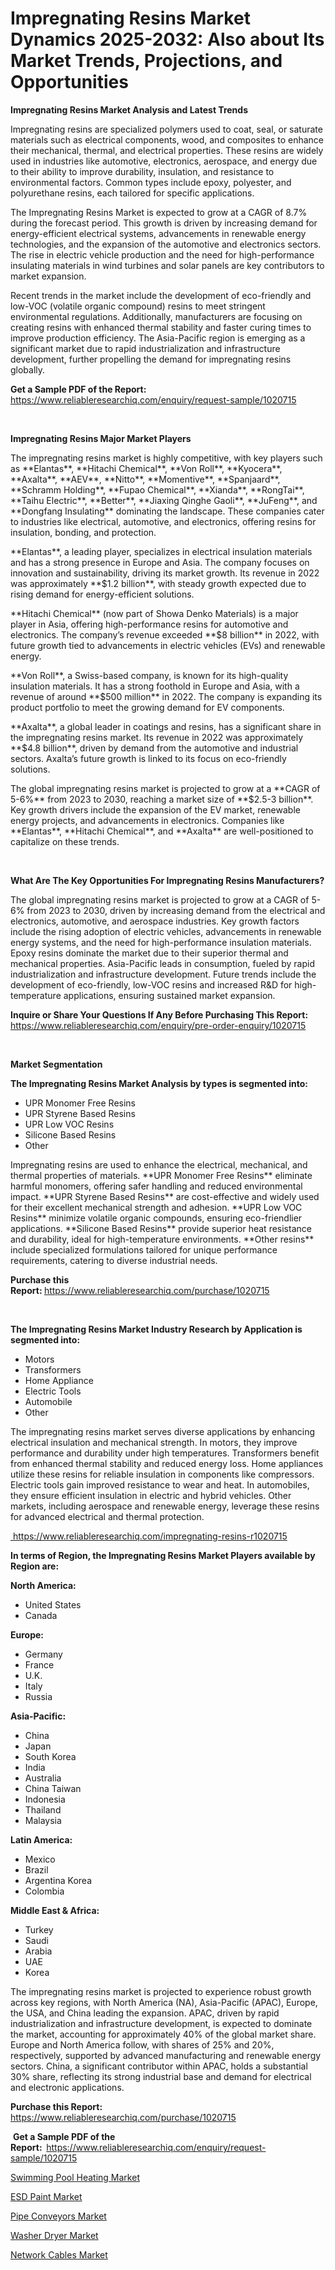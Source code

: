 <p><h1>Impregnating Resins Market Dynamics 2025-2032: Also about Its Market Trends, Projections, and Opportunities</h1></p><p><strong>Impregnating Resins Market Analysis and Latest Trends</strong></p>
<p><p>Impregnating resins are specialized polymers used to coat, seal, or saturate materials such as electrical components, wood, and composites to enhance their mechanical, thermal, and electrical properties. These resins are widely used in industries like automotive, electronics, aerospace, and energy due to their ability to improve durability, insulation, and resistance to environmental factors. Common types include epoxy, polyester, and polyurethane resins, each tailored for specific applications.</p><p>The Impregnating Resins Market is expected to grow at a CAGR of 8.7% during the forecast period. This growth is driven by increasing demand for energy-efficient electrical systems, advancements in renewable energy technologies, and the expansion of the automotive and electronics sectors. The rise in electric vehicle production and the need for high-performance insulating materials in wind turbines and solar panels are key contributors to market expansion.</p><p>Recent trends in the market include the development of eco-friendly and low-VOC (volatile organic compound) resins to meet stringent environmental regulations. Additionally, manufacturers are focusing on creating resins with enhanced thermal stability and faster curing times to improve production efficiency. The Asia-Pacific region is emerging as a significant market due to rapid industrialization and infrastructure development, further propelling the demand for impregnating resins globally.</p></p>
<p><strong>Get a Sample PDF of the Report:&nbsp;</strong> <a href="https://www.reliableresearchiq.com/enquiry/request-sample/1020715?utm_campaign=1900&utm_medium=2&utm_source=Github&utm_content=ia&utm_term=26012025&utm_id=impregnating-resins">https://www.reliableresearchiq.com/enquiry/request-sample/1020715</a></p>
<p>&nbsp;</p>
<p><strong>Impregnating Resins Major Market Players</strong></p>
<p><p>The impregnating resins market is highly competitive, with key players such as **Elantas**, **Hitachi Chemical**, **Von Roll**, **Kyocera**, **Axalta**, **AEV**, **Nitto**, **Momentive**, **Spanjaard**, **Schramm Holding**, **Fupao Chemical**, **Xianda**, **RongTai**, **Taihu Electric**, **Better**, **Jiaxing Qinghe Gaoli**, **JuFeng**, and **Dongfang Insulating** dominating the landscape. These companies cater to industries like electrical, automotive, and electronics, offering resins for insulation, bonding, and protection.</p><p>**Elantas**, a leading player, specializes in electrical insulation materials and has a strong presence in Europe and Asia. The company focuses on innovation and sustainability, driving its market growth. Its revenue in 2022 was approximately **$1.2 billion**, with steady growth expected due to rising demand for energy-efficient solutions.</p><p>**Hitachi Chemical** (now part of Showa Denko Materials) is a major player in Asia, offering high-performance resins for automotive and electronics. The company’s revenue exceeded **$8 billion** in 2022, with future growth tied to advancements in electric vehicles (EVs) and renewable energy.</p><p>**Von Roll**, a Swiss-based company, is known for its high-quality insulation materials. It has a strong foothold in Europe and Asia, with a revenue of around **$500 million** in 2022. The company is expanding its product portfolio to meet the growing demand for EV components.</p><p>**Axalta**, a global leader in coatings and resins, has a significant share in the impregnating resins market. Its revenue in 2022 was approximately **$4.8 billion**, driven by demand from the automotive and industrial sectors. Axalta’s future growth is linked to its focus on eco-friendly solutions.</p><p>The global impregnating resins market is projected to grow at a **CAGR of 5-6%** from 2023 to 2030, reaching a market size of **$2.5-3 billion**. Key growth drivers include the expansion of the EV market, renewable energy projects, and advancements in electronics. Companies like **Elantas**, **Hitachi Chemical**, and **Axalta** are well-positioned to capitalize on these trends.</p></p>
<p>&nbsp;</p>
<p><strong>What Are The Key Opportunities For Impregnating Resins Manufacturers?</strong></p>
<p><p>The global impregnating resins market is projected to grow at a CAGR of 5-6% from 2023 to 2030, driven by increasing demand from the electrical and electronics, automotive, and aerospace industries. Key growth factors include the rising adoption of electric vehicles, advancements in renewable energy systems, and the need for high-performance insulation materials. Epoxy resins dominate the market due to their superior thermal and mechanical properties. Asia-Pacific leads in consumption, fueled by rapid industrialization and infrastructure development. Future trends include the development of eco-friendly, low-VOC resins and increased R&D for high-temperature applications, ensuring sustained market expansion.</p></p>
<p><strong>Inquire or Share Your Questions If Any Before Purchasing This Report:</strong> <a href="https://www.reliableresearchiq.com/enquiry/pre-order-enquiry/1020715?utm_campaign=1900&utm_medium=2&utm_source=Github&utm_content=ia&utm_term=26012025&utm_id=impregnating-resins">https://www.reliableresearchiq.com/enquiry/pre-order-enquiry/1020715</a></p>
<p>&nbsp;</p>
<p><strong>Market Segmentation</strong></p>
<p><strong>The Impregnating Resins Market Analysis by types is segmented into:</strong></p>
<p><ul><li>UPR Monomer Free Resins</li><li>UPR Styrene Based Resins</li><li>UPR Low VOC Resins</li><li>Silicone Based Resins</li><li>Other</li></ul></p>
<p><p>Impregnating resins are used to enhance the electrical, mechanical, and thermal properties of materials. **UPR Monomer Free Resins** eliminate harmful monomers, offering safer handling and reduced environmental impact. **UPR Styrene Based Resins** are cost-effective and widely used for their excellent mechanical strength and adhesion. **UPR Low VOC Resins** minimize volatile organic compounds, ensuring eco-friendlier applications. **Silicone Based Resins** provide superior heat resistance and durability, ideal for high-temperature environments. **Other resins** include specialized formulations tailored for unique performance requirements, catering to diverse industrial needs.</p></p>
<p><strong>Purchase this Report:&nbsp;</strong><a href="https://www.reliableresearchiq.com/purchase/1020715?utm_campaign=1900&utm_medium=2&utm_source=Github&utm_content=ia&utm_term=26012025&utm_id=impregnating-resins">https://www.reliableresearchiq.com/purchase/1020715</a></p>
<p>&nbsp;</p>
<p><strong>The Impregnating Resins Market Industry Research by Application is segmented into:</strong></p>
<p><ul><li>Motors</li><li>Transformers</li><li>Home Appliance</li><li>Electric Tools</li><li>Automobile</li><li>Other</li></ul></p>
<p><p>The impregnating resins market serves diverse applications by enhancing electrical insulation and mechanical strength. In motors, they improve performance and durability under high temperatures. Transformers benefit from enhanced thermal stability and reduced energy loss. Home appliances utilize these resins for reliable insulation in components like compressors. Electric tools gain improved resistance to wear and heat. In automobiles, they ensure efficient insulation in electric and hybrid vehicles. Other markets, including aerospace and renewable energy, leverage these resins for advanced electrical and thermal protection.</p></p>
<p><a href="https://www.reliableresearchiq.com/impregnating-resins-r1020715?utm_campaign=1900&utm_medium=2&utm_source=Github&utm_content=ia&utm_term=26012025&utm_id=impregnating-resins">&nbsp;https://www.reliableresearchiq.com/impregnating-resins-r1020715</a></p>
<p><strong>In terms of Region, the Impregnating Resins Market Players available by Region are:</strong></p>
<p>
    <p> <strong> North America: </strong>
        <ul>
            <li>United States</li>
            <li>Canada</li>
        </ul>
        </p> 
    <p> <strong> Europe: </strong>
        <ul>
            <li>Germany</li>
            <li>France</li>
            <li>U.K.</li>
            <li>Italy</li>
            <li>Russia</li>
        </ul>
        </p> 
    <p> <strong> Asia-Pacific: </strong>
        <ul>
            <li>China</li>
            <li>Japan</li>
            <li>South Korea</li>
            <li>India</li>
            <li>Australia</li>
            <li>China Taiwan</li>
            <li>Indonesia</li>
            <li>Thailand</li>
            <li>Malaysia</li>
        </ul>
        </p> 
    <p> <strong> Latin America: </strong>
        <ul>
            <li>Mexico</li>
            <li>Brazil</li>
            <li>Argentina Korea</li>
            <li>Colombia</li>
        </ul>
        </p> 
    <p> <strong> Middle East & Africa: </strong>
        <ul>
            <li>Turkey</li>
            <li>Saudi</li>
            <li>Arabia</li>
            <li>UAE</li>
            <li>Korea</li>
        </ul>
    </p>
    </p>
<p><p>The impregnating resins market is projected to experience robust growth across key regions, with North America (NA), Asia-Pacific (APAC), Europe, the USA, and China leading the expansion. APAC, driven by rapid industrialization and infrastructure development, is expected to dominate the market, accounting for approximately 40% of the global market share. Europe and North America follow, with shares of 25% and 20%, respectively, supported by advanced manufacturing and renewable energy sectors. China, a significant contributor within APAC, holds a substantial 30% share, reflecting its strong industrial base and demand for electrical and electronic applications.</p></p>
<p><strong>Purchase this Report: </strong><a href="https://www.reliableresearchiq.com/purchase/1020715?utm_campaign=1900&utm_medium=2&utm_source=Github&utm_content=ia&utm_term=26012025&utm_id=impregnating-resins">https://www.reliableresearchiq.com/purchase/1020715</a></p>
<p>&nbsp;<strong>Get a Sample PDF of the Report:&nbsp;&nbsp;</strong><a href="https://www.reliableresearchiq.com/enquiry/request-sample/1020715?utm_campaign=1900&utm_medium=2&utm_source=Github&utm_content=ia&utm_term=26012025&utm_id=impregnating-resins">https://www.reliableresearchiq.com/enquiry/request-sample/1020715</a></p>
<p><strong></strong></p>
<p><p><a href="https://www.linkedin.com/pulse/swimming-pool-heating-market-forecast-2025-2032-anticipating-ompbe?utm_campaign=1900&utm_medium=2&utm_source=Github&utm_content=ia&utm_term=26012025&utm_id=impregnating-resins">Swimming Pool Heating Market</a></p><p><a href="https://www.linkedin.com/pulse/esd-paint-market-taking-off-growth-factors-projected-117-cagr-ofuke?utm_campaign=1900&utm_medium=2&utm_source=Github&utm_content=ia&utm_term=26012025&utm_id=impregnating-resins">ESD Paint Market</a></p><p><a href="https://www.linkedin.com/pulse/examining-pipe-conveyorsmarket-factorsinfluencing-revenue-87rac?utm_campaign=1900&utm_medium=2&utm_source=Github&utm_content=ia&utm_term=26012025&utm_id=impregnating-resins">Pipe Conveyors Market</a></p><p><a href="https://www.linkedin.com/pulse/market-revenue-growth-forecast-washer-dryer-148-cagr-from-6c1te?utm_campaign=1900&utm_medium=2&utm_source=Github&utm_content=ia&utm_term=26012025&utm_id=impregnating-resins">Washer Dryer Market</a></p><p><a href="https://www.linkedin.com/pulse/thorough-overview-network-cables-market-including-size-segmentation-wfe1c?utm_campaign=1900&utm_medium=2&utm_source=Github&utm_content=ia&utm_term=26012025&utm_id=impregnating-resins">Network Cables Market</a></p></p>